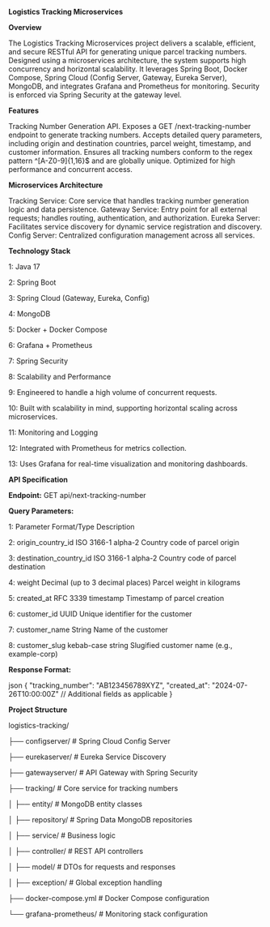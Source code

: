 **Logistics Tracking Microservices**

**Overview**

The Logistics Tracking Microservices project delivers a scalable, efficient, and secure RESTful API for generating unique parcel tracking numbers. Designed using a microservices architecture, the system supports high concurrency and horizontal scalability. It leverages Spring Boot, Docker Compose, Spring Cloud (Config Server, Gateway, Eureka Server), MongoDB, and integrates Grafana and Prometheus for monitoring. Security is enforced via Spring Security at the gateway level.

**Features**

Tracking Number Generation API. Exposes a GET /next-tracking-number endpoint to generate tracking numbers.
Accepts detailed query parameters, including origin and destination countries, parcel weight, timestamp, and customer information.
Ensures all tracking numbers conform to the regex pattern ^[A-Z0-9]{1,16}$ and are globally unique.
Optimized for high performance and concurrent access.

**Microservices Architecture**

Tracking Service: Core service that handles tracking number generation logic and data persistence.
Gateway Service: Entry point for all external requests; handles routing, authentication, and authorization.
Eureka Server: Facilitates service discovery for dynamic service registration and discovery.
Config Server: Centralized configuration management across all services.

**Technology Stack**

1: Java 17

2: Spring Boot

3: Spring Cloud (Gateway, Eureka, Config)

4: MongoDB

5: Docker + Docker Compose

6: Grafana + Prometheus

7: Spring Security

8: Scalability and Performance

9: Engineered to handle a high volume of concurrent requests.

10: Built with scalability in mind, supporting horizontal scaling across microservices.

11: Monitoring and Logging

12: Integrated with Prometheus for metrics collection.

13: Uses Grafana for real-time visualization and monitoring dashboards.

**API Specification**

**Endpoint:**
GET api/next-tracking-number

**Query Parameters:**

1: Parameter	Format/Type	Description

2: origin_country_id	ISO 3166-1 alpha-2	Country code of parcel origin

3: destination_country_id	ISO 3166-1 alpha-2	Country code of parcel destination

4: weight	Decimal (up to 3 decimal places)	Parcel weight in kilograms

5: created_at	RFC 3339 timestamp	Timestamp of parcel creation

6: customer_id	UUID	Unique identifier for the customer

7: customer_name	String	Name of the customer

8: customer_slug	kebab-case string	Slugified customer name (e.g., example-corp)

**Response Format:**

json
{
  "tracking_number": "AB123456789XYZ",
  "created_at": "2024-07-26T10:00:00Z"
  // Additional fields as applicable
}

**Project Structure**

logistics-tracking/

├── configserver/           # Spring Cloud Config Server

├── eurekaserver/           # Eureka Service Discovery

├── gatewayserver/          # API Gateway with Spring Security

├── tracking/               # Core service for tracking numbers

│   ├── entity/             # MongoDB entity classes

│   ├── repository/         # Spring Data MongoDB repositories

│   ├── service/            # Business logic

│   ├── controller/         # REST API controllers

│   ├── model/              # DTOs for requests and responses

│   ├── exception/          # Global exception handling

├── docker-compose.yml      # Docker Compose configuration

└── grafana-prometheus/     # Monitoring stack configuration
